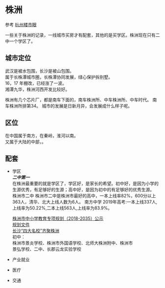# 株洲

参考 [杭州楼市眼](https://github.com/hangzhouloushiyan/hangzhou_plan)

一些关于株洲的记录，一线城市买房才有配套，其他的是买学区。株洲现在只有二中一个学区了。

## 城市定位

武汉是被水包围，长沙是被山包围。   
属于长株潭城市圈，长株潭协同发展，绿心保护拆别墅。  
16，17 年棚改，已经涨了一波。  
湘潭九华，株洲河西开发比较好。

株洲有几个芯片厂，都是南车下面的，南车株洲所、中车株洲所、中车时代。
南车株洲所排第34。
城市的发展是日新月异，会发展成什么样子呢。
## 区位

在中国属于南方，在秦岭，淮河以南。  
又属于大陆的中部，。

## 配套

- 学区  
  ***二中第一***  
  在株洲最重要的就是学区了，学区好，是家长的希望。初中好，是因为小学的生源优秀，有足够好的生源；高中好，是因为初中的有足够好的优秀生源。  
  株洲市二中
  株洲市二中是株洲市最好的高中，一本上线率82%，600分以上363人，清华、北大上线人数为6人。
  南方中学
  2019年高考:一本上线337人,上线率为50.22%,二本上线563人,上线率为83.9%。

  [株洲市中小学教育专项规划（2018-2035）公示](http://gtzyj.zhuzhou.gov.cn/c13908/20190402/i859316.html?from=groupmessage)   
  [规划文件](/file/201812210939372515j7994.rar)  
  [长沙“四大名校”齐聚株洲](https://baijiahao.baidu.com/s?id=1675888218408085858&wfr=spider&for=pc)  
  初中：  
  株洲市景炎学校、株洲市外国语学校、北师大株洲附中、株洲市  
  景弘学校、二中、长郡云龙实验学校  


- 产业就业
- 医疗
- 交通



